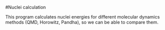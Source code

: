 #Nuclei calculation

This program calculates nuclei energies for different molecular
dynamics methods (QMD, Horowitz, Pandha), so we can be able to compare
them.
